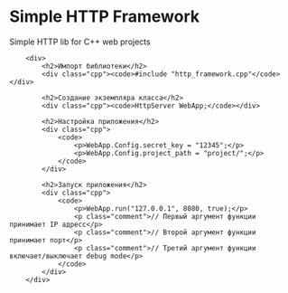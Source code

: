 # Simple HTTP Framework

Simple HTTP lib for C++ web projects

        <div>
            <h2>Импорт библиотеки</h2>
            <div class="cpp"><code>#include "http_framework.cpp"</code></div>

            <h2>Создание экземпляра класса</h2>
            <div class="cpp"><code>HttpServer WebApp;</code></div>

            <h2>Настройка приложения</h2>
            <div class="cpp">
                <code>
                    <p>WebApp.Config.secret_key = "12345";</p>
                    <p>WebApp.Config.project_path = "project/";</p>
                </code>
            </div>

            <h2>Запуск приложения</h2>
            <div class="cpp">
                <code>
                    <p>WebApp.run("127.0.0.1", 8080, true);</p>
                    <p class="comment">// Первый аргумент функции принимает IP адресс</p>
                    <p class="comment">// Второй аргумент функции принимает порт</p>
                    <p class="comment">// Третий аргумент функции включает/выключает debug mode</p>
                </code>
            </div>
        </div>
